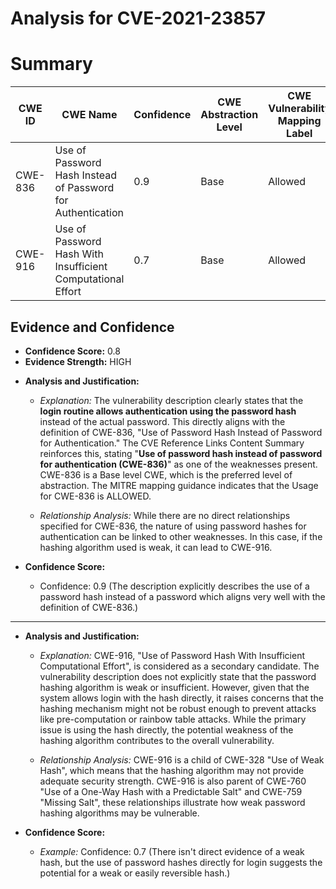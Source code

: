 # Analysis for CVE-2021-23857

# Summary
| CWE ID | CWE Name | Confidence | CWE Abstraction Level | CWE Vulnerability Mapping Label | CWE-Vulnerability Mapping Notes |
|---|---|---|---|---|---|
| CWE-836 | Use of Password Hash Instead of Password for Authentication | 0.9 | Base | Allowed | Primary CWE |
| CWE-916 | Use of Password Hash With Insufficient Computational Effort | 0.7 | Base | Allowed | Secondary Candidate |

## Evidence and Confidence

*   **Confidence Score:** 0.8
*   **Evidence Strength:** HIGH

- **Analysis and Justification:**  
  - *Explanation:* The vulnerability description clearly states that the **login routine allows authentication using the password hash** instead of the actual password. This directly aligns with the definition of CWE-836, "Use of Password Hash Instead of Password for Authentication." The CVE Reference Links Content Summary reinforces this, stating "**Use of password hash instead of password for authentication (CWE-836)**" as one of the weaknesses present. CWE-836 is a Base level CWE, which is the preferred level of abstraction. The MITRE mapping guidance indicates that the Usage for CWE-836 is ALLOWED.

  - *Relationship Analysis:* While there are no direct relationships specified for CWE-836, the nature of using password hashes for authentication can be linked to other weaknesses. In this case, if the hashing algorithm used is weak, it can lead to CWE-916.

- **Confidence Score:**  
  - Confidence: 0.9 (The description explicitly describes the use of a password hash instead of a password which aligns very well with the definition of CWE-836.)

---

- **Analysis and Justification:**  
  - *Explanation:* CWE-916, "Use of Password Hash With Insufficient Computational Effort", is considered as a secondary candidate. The vulnerability description does not explicitly state that the password hashing algorithm is weak or insufficient. However, given that the system allows login with the hash directly, it raises concerns that the hashing mechanism might not be robust enough to prevent attacks like pre-computation or rainbow table attacks. While the primary issue is using the hash directly, the potential weakness of the hashing algorithm contributes to the overall vulnerability.

  - *Relationship Analysis:* CWE-916 is a child of CWE-328 "Use of Weak Hash", which means that the hashing algorithm may not provide adequate security strength. CWE-916 is also parent of CWE-760 "Use of a One-Way Hash with a Predictable Salt" and CWE-759 "Missing Salt", these relationships illustrate how weak password hashing algorithms may be vulnerable.

- **Confidence Score:**  
  - *Example:* Confidence: 0.7 (There isn't direct evidence of a weak hash, but the use of password hashes directly for login suggests the potential for a weak or easily reversible hash.)